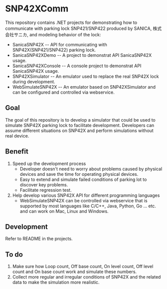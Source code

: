 # SNP42XComm

This repository contains .NET projects for demonstrating how to communicate with parking lock SNP421/SNP422 produced by SANICA, 株式会社サニカ, and modeling behavior of the lock:  

* SanicaSNP42X -- API for communicating with SNP42X(SNP421/SNP422) parking lock.
* SanicaSNP42XDemo -- A project to demonstrat API SanicaSNP42X usage.
* SanicaSNP42XConsole -- A console project to demonstrat API SanicaSNP42X usage.
* SNP42XSimulator -- An emulator used to replace the real SNP42X lock during development.
* WebSimulateSNP42X -- An emulator based on SNP42XSimulator and can be configured and controlled via webservice.

## Goal
The goal of this repository is to develop a simulator that could be used to simulate SNP42X parking lock to facilitate development. Developers can assume different situations on SNP42X and perform simulations without real device.

## Benefit
1. Speed up the development process
   * Developer doesn't need to worry about problems caused by physical devices and save the time for operating physical devices.
   * Easy to extend and simulate failed conditions of parking lot to discover key problems.
   * Facilitate regression test.
2. Help develop various SNP42X API for different programming languages
   * WebSimulateSNP42X can be controlled via webservice that is supported by most languages like C/C++, Java, Python, Go ... etc. and can work on Mac, Linux and Windows.

## Development
Refer to README in the projects.

## To do
1. Make sure how Loop count, Off base count, On level count, Off level count and On base count work and simulate these numbers.
2. Collect more regular and irregular conditions of SNP42X and the related data to make the simulation more realistic. 


